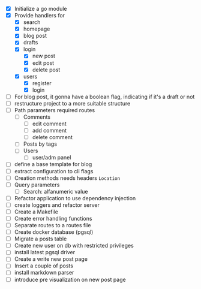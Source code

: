 - [x] Initialize a go module
- [x] Provide handlers for
  - [x] search 
  - [x] homepage 
  - [x] blog post 
  - [x] drafts 
  - [x] login
    - [x] new post
    - [x] edit post 
    - [x] delete post
  - [x] users
    - [x] register 
    - [x] login
- [ ] For blog post, it gonna have a boolean flag, indicating if it's a draft or not
- [ ] restructure project to a more suitable structure 
- [ ] Path parameters required routes
	- [ ] Comments
		- [ ] edit comment
		- [ ] add comment
		- [ ] delete comment
	- [ ] Posts by tags
	- [ ] Users
		- [ ] user/adm panel
- [ ] define a base template for blog
- [ ] extract configuration to cli flags
- [ ] Creation methods needs headers `Location`
- [ ] Query parameters
	- [ ] Search: alfanumeric value
- [ ] Refactor application to use dependency injection
- [ ] create loggers and refactor server 
- [ ] Create a Makefile
- [ ] Create error handling functions 
- [ ] Separate routes to a routes file
- [ ] Create docker database (pgsql)
- [ ] Migrate a posts table
- [ ] Create new user on db with restricted privileges 
- [ ] install latest pgsql driver 
- [ ] Create a write new post page 
- [ ] Insert a couple of posts
- [ ] install markdown parser
- [ ] introduce pre visualization on new post page 
